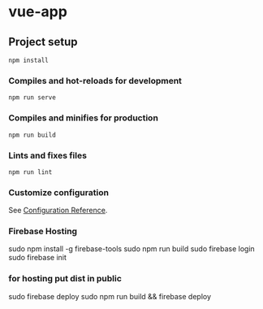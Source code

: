 # vue-app

## Project setup
```
npm install
```

### Compiles and hot-reloads for development
```
npm run serve
```

### Compiles and minifies for production
```
npm run build
```

### Lints and fixes files
```
npm run lint
```

### Customize configuration
See [Configuration Reference](https://cli.vuejs.org/config/).

### Firebase Hosting
sudo npm install -g firebase-tools
sudo npm run build
sudo firebase login
sudo firebase init
### for hosting put dist in public
sudo firebase deploy
sudo npm run build && firebase deploy
